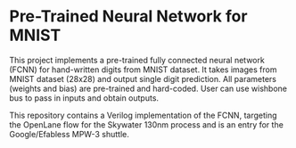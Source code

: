 # Pre-Trained Neural Network for MNIST

This project implements a pre-trained fully connected neural network (FCNN) for hand-written digits from MNIST dataset. It takes images from MNIST dataset (28x28) and output single digit prediction. All parameters (weights and bias) are pre-trained and hard-coded. User can use wishbone bus to pass in inputs and obtain outputs.

This repository contains a Verilog implementation of the FCNN, targeting the OpenLane flow for the Skywater 130nm process and is an entry for the Google/Efabless MPW-3 shuttle.